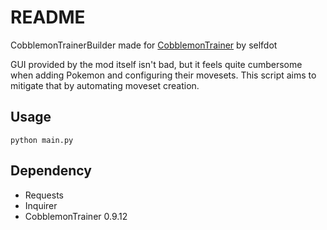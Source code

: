 # README

CobblemonTrainerBuilder made for [CobblemonTrainer](https://github.com/davo899/CobblemonTrainers) by selfdot

GUI provided by the mod itself isn't bad, but it feels quite cumbersome when adding Pokemon and configuring their movesets. This script aims to mitigate that by automating moveset creation.

## Usage

```commandline
python main.py
```

## Dependency

- Requests
- Inquirer
- CobblemonTrainer 0.9.12
